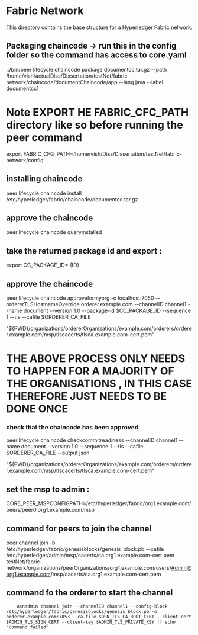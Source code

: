 # Fabric Network
This directory contains the base structure for a Hyperledger Fabric network.

## Packaging chaincode -> run this in the config folder so the command has access to core.yaml
../bin/peer lifecycle chaincode package documentcc.tar.gz --path /home/vish/actualDiss/Dissertation/testNet/fabric-network/chaincode/documentChaincode/app --lang java --label documentcc1

# Note EXPORT HE FABRIC_CFC_PATH directory like so before running the peer command 
export FABRIC_CFG_PATH=/home/vish/Diss/Dissertation/testNet/fabric-network/config

## installing chaincode 
peer lifecycle chaincode install /etc/hyperledger/fabric/chaincode/documentcc.tar.gz

## approve the chaincode 
peer lifecycle chaincode queryinstalled

## take the returned package id and export : 
export CC_PACKAGE_ID= {ID}

## approve the chaincode 
peer lifecycle chaincode approveformyorg -o localhost:7050 --ordererTLSHostnameOverride orderer.example.com --channelID channel1 --name document --version 1.0 --package-id $CC_PACKAGE_ID --sequence 1 --tls --cafile $ORDERER_CA_FILE



"${PWD}/organizations/ordererOrganizations/example.com/orderers/orderer.example.com/msp/tlscacerts/tlsca.example.com-cert.pem"

# THE ABOVE PROCESS ONLY NEEDS TO HAPPEN FOR A MAJORITY OF THE ORGANISATIONS , IN THIS CASE THEREFORE JUST NEEDS TO BE DONE ONCE 


### check that the chaincode has been approved 
 peer lifecycle chaincode checkcommitreadiness --channelID channel1 --name document --version 1.0 --sequence 1 --tls --cafile $ORDERER_CA_FILE --output json
 
 "${PWD}/organizations/ordererOrganizations/example.com/orderers/orderer.example.com/msp/tlscacerts/tlsca.example.com-cert.pem" 


## set the msp to admin : 
CORE_PEER_MSPCONFIGPATH=/etc/hyperledger/fabric/org1.example.com/peers/peer0.org1.example.com/msp
## command for peers to join the channel 
peer channel join -b /etc/hyperledger/fabric/genesisblocks/genesis_block.pb --cafile /etc/hyperledger/admin/msp/cacerts/ca.org1.example.com-cert.pem
testNet/fabric-network/organizations/peerOrganizations/org1.example.com/users/Admin@org1.example.com/msp/cacerts/ca.org1.example.com-cert.pem

## command fo the orderer to start the channel
        osnadmin channel join --channelID channel1 --config-block /etc/hyperledger/fabric/genesisblocks/genesis_block.pb -o orderer.example.com:7053 --ca-file $OSN_TLS_CA_ROOT_CERT --client-cert $ADMIN_TLS_SIGN_CERT --client-key $ADMIN_TLS_PRIVATE_KEY || echo "Command failed"

